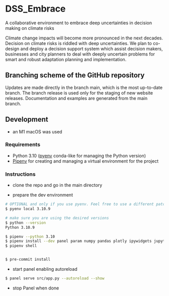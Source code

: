 # DSS_Embrace

A collaborative environment to embrace deep uncertainties in decision making on climate risks

Climate change impacts will become more pronounced in the next decades. Decision on climate risks is riddled with deep uncertainties. We plan to co-design and deploy a decision support system which assist decision makers, businesses and city planners to deal with deeply uncertain problems for smart and robust adaptation planning and implementation.

## Branching scheme of the GitHub repository

Updates are made directly in the branch main, which is the most up-to-date branch. The branch release is used only for the staging of new website releases.
Documentation and examples are generated from the main branch.

## Development

- an M1 macOS was used

### Requirements

- Python 3.10 ([pyenv](https://github.com/pyenv/pyenv) conda-like for managing the Python version)
- [Pipenv](https://pipenv.pypa.io/en/latest/) for creating and managing a virtual environment for the project

### Instructions

- clone the repo and go in the main directory

- prepare the dev environment

```bash
# OPTIONAL and only if you use pyenv. Feel free to use a different patch version
$ pyenv local 3.10.9

# make sure you are using the desired versions
$ python --version
Python 3.10.9

$ pipenv --python 3.10
$ pipenv install --dev panel param numpy pandas plotly ipywidgets jupyterlab black[jupyter] isort mypy ruff bandit pre-commit
$ pipenv shell


$ pre-commit install
```

- start panel enabling autoreload

```bash
$ panel serve src/app.py --autoreload --show
```

- stop Panel when done
